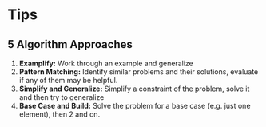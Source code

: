 # Tips

## 5 Algorithm Approaches

1. **Examplify:** Work through an example and generalize
2. **Pattern Matching:** Identify similar problems and their solutions, evaluate if any of them may be helpful.
3. **Simplify and Generalize:** Simplify a constraint of the problem, solve it and then try to generalize
4. **Base Case and Build:** Solve the problem for a base case (e.g. just one element), then 2 and on.
